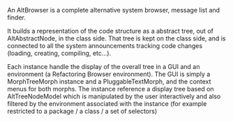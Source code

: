 An AltBrowser is a complete alternative system browser, message list and finder.

It builds a representation of  the code structure as a abstract tree, out of AltAbstractNode, in the class side. That tree is kept on the class side, and is connected to all the system announcements tracking code changes (loading, creating, compiling, etc...).

Each instance handle the display of the overall tree in a GUI and an environment (a Refactoring Browser environment). The GUI is simply a MorphTreeMorph instance and a PluggableTextMorph, and the context menus for both morphs. The instance reference a display tree based on AltTreeNodeModel which is manipulated by the user interactively and also filtered by the environment associated with the instance (for example restricted to a package / a class / a set of selectors)